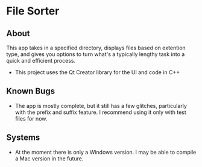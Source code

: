 # File Sorter

## About
This app takes in a specified directory, displays files based on extention type, and gives you options to turn what's a typically lengthy task into a quick and efficient process.

- This project uses the Qt Creator library for the UI and code in C++

## Known Bugs
- The app is mostly complete, but it still has a few glitches, particularly with the prefix and suffix feature. I recommend using it only with test files for now.

## Systems
- At the moment there is only a Windows version. I may be able to compile a Mac version in the future.
